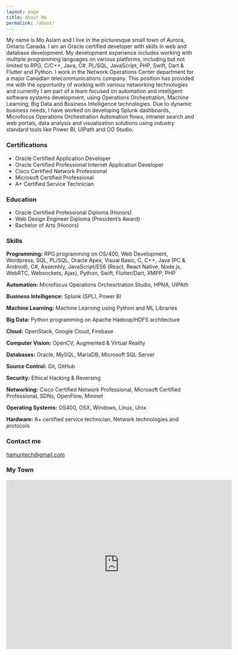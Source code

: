 ```yaml
---
layout: page
title: About Me
permalink: /about/
---
```

My name is Mo Aslam and I live in the picturesque small town of Aurora, Ontario Canada. I am an Oracle certified developer with skills in web and database development. My development experience includes working with multiple programming languages on various platforms, including but not limited to RPG, C/C++, Java, C#, PL/SQL, JavaScript, PHP, Swift, Dart & Flutter and Python.
I work in the Network Operations Center department for a major Canadian telecommunications company. This position has provided me with the opportunity of working with various networking technologies and currently I am part of a team focused on automation and intelligent software systems development, using Operations Orchestration, Machine Learning, Big Data and Business Intelligence technologies. Due to dynamic business needs, I have worked on developing Splunk dashboards, Microfocus Operations Orchestration Automation flows, intranet search and web portals, data analysis and visualization solutions using industry standard tools like Power BI, UIPath and OO Studio.

### Certifications

- Oracle Certified Application Developer
- Oracle Certified Professional Internet Application Developer
- Cisco Certified Network Professional
- Microsoft Certified Professional
- A+ Certified Service Technician

### Education

- Oracle Certified Professional Diploma (Honors)
- Web Design Engineer Diploma (President’s Award)
- Bachelor of Arts (Honors)
 
### Skills

**Programming:** RPG programming on OS/400, Web Development, Wordpress, SQL, PL/SQL, Oracle Apex, Visual Basic, C, C++, Java (PC & Android), C#, Assembly, JavaScript/ES6 (React, React Native, Node.js, WebRTC, Websockets, Ajax), Python, Swift, Flutter/Dart, XMPP, PHP

**Automation:** Microfocus Operations Orchesrtration Studio, HPNA, UIPAth

**Business Intelligence:** Splunk (SPL), Power BI

**Machine Learning:** Machine Learning using Python and ML Libraries

**Big Data:** Python programming on Apache Hadoop/HDFS architecture

**Cloud:** OpenStack, Google Cloud, Firebase

**Computer Vision:** OpenCV, Augmented & Virtual Reality

**Databases:** Oracle, MySQL, MariaDB, Microsoft SQL Server

**Source Control:** Git, GitHub

**Security:** Ethical Hacking & Reversing

**Networking:** Cisco Certified Network Professional, Microsoft Certified Professional, SDNs, OpenFlow, Mininet

**Operating Systems:** OS400, OSX, Windows, Linux, Unix

**Hardware:** A+ certified service technician, Network technologies and protocols

### Contact me

[hamuntech@gmail.com](mailto:hamuntech@gmail.com)

### My Town

<iframe src="https://www.google.com/maps/embed?pb=!1m18!1m12!1m3!1d91847.02778200236!2d-79.51646076572199!3d43.996185658520865!2m3!1f0!2f0!3f0!3m2!1i1024!2i768!4f13.1!3m3!1m2!1s0x882ad392943890c7%3A0x5037b28c7231a30!2sAurora%2C%20ON!5e0!3m2!1sen!2sca!4v1601321008862!5m2!1sen!2sca" width="600" height="450" frameborder="0" style="border:0;" allowfullscreen="" aria-hidden="false" tabindex="0"></iframe>